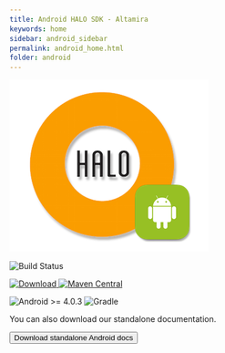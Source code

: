 ```yaml
---
title: Android HALO SDK - Altamira
keywords: home
sidebar: android_sidebar
permalink: android_home.html
folder: android
---
```


![mobgen_logo_top_black.png](./images/halo-android.png)

![Build Status](https://supermercado.mobgen.com:8443/plugins/servlet/wittified/build-status/HALO-AS2)

[![Download](https://api.bintray.com/packages/halo-mobgen/maven/HALO/images/download.svg) ](https://bintray.com/halo-mobgen/maven/HALO/_latestVersion)
[![Maven Central](https://maven-badges.herokuapp.com/maven-central/com.mobgen.halo.android/halo-sdk/badge.svg)](https://maven-badges.herokuapp.com/maven-central/com.mobgen.halo.android/halo-sdk/badge.svg)

![Android >= 4.0.3](https://img.shields.io/badge/Android-%3E=%204.0.3-blue.svg)
![Gradle](https://img.shields.io/badge/Gradle-compatible-brightgreen.svg)

You can also download our standalone documentation.

<a href="./pdf/android-documentation.pdf" target="_blank">
  <button type="button" class="btn btn-default" aria-label="Left Align">
    <span class="fa fa-download" aria-hidden="true"></span> Download standalone Android docs
  </button>
</a>